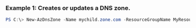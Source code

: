 ### Example 1: Creates or updates a DNS zone.
```powershell
PS C:\> New-AzDnsZone -Name mychild.zone.com -ResourceGroupName MyResourceGroup
```


